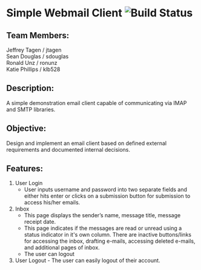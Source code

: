 #     Simple Webmail Client ![Build Status](https://app.travis-ci.com/Intro-to-SE-Lab-Fall-21-Section-2/Group7.svg?branch=master)

## Team Members: 
Jeffrey Tagen / jtagen <br />
Sean Douglas / sdouglas <br />
Ronald Unz / ronunz <br />
Katie Phillips / klb528 <br />


## Description: 

A simple demonstration email client capable of communicating via IMAP and SMTP libraries. <br />



## Objective: 
Design and implement an email client based on defined external requirements and documented internal decisions. <br />


## Features: 
1. User Login
   - User inputs username and password into two separate fields and either hits enter or clicks on a submission button for submission to access his/her emails. 
2. Inbox
   - This page displays the sender’s name, message title, message receipt date. 
   - This page indicates if the messages are read or unread using a status indicator in it's own column. There are inactive buttons/links for accessing the inbox, drafting e-mails, accessing deleted e-mails, and additional pages of inbox.
   - The user can logout
3. User Logout - The user can easily logout of their account. 
